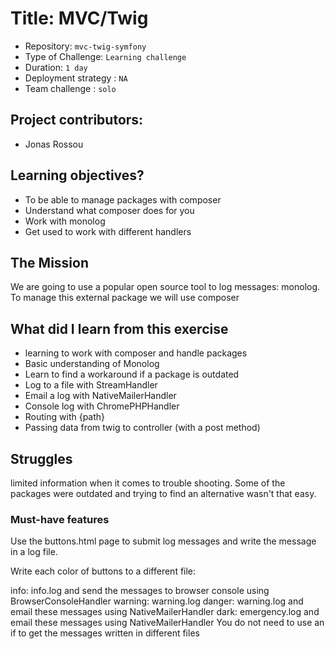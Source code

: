 # Title: MVC/Twig

- Repository: `mvc-twig-symfony`
- Type of Challenge: `Learning challenge`
- Duration: `1 day`
- Deployment strategy : `NA`
- Team challenge : `solo`

## Project contributors:
- Jonas Rossou

## Learning objectives?
- To be able to manage packages with composer
- Understand what composer does for you
- Work with monolog
- Get used to work with different handlers


## The Mission
We are going to use a popular open source tool to log messages: monolog. To manage this external package we will use composer


## What did I learn from this exercise
- learning to work with composer and handle packages
- Basic understanding of Monolog
- Learn to find a workaround if a package is outdated
- Log to a file with StreamHandler
- Email a log with NativeMailerHandler
- Console log with ChromePHPHandler
- Routing with {path}
- Passing data from twig to controller (with a post method)

## Struggles
limited information when it comes to trouble shooting. Some of the packages were outdated and trying to find an alternative wasn't that easy.

### Must-have features
Use the buttons.html page to submit log messages and write the message in a log file.

Write each color of buttons to a different file:

info: info.log and send the messages to browser console using BrowserConsoleHandler
warning: warning.log
danger: warning.log and email these messages using NativeMailerHandler
dark: emergency.log and email these messages using NativeMailerHandler
You do not need to use an if to get the messages written in different files


